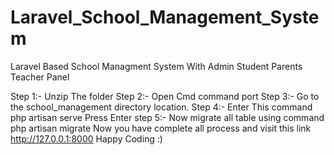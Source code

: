 # Laravel_School_Management_System
Laravel Based School Managment System With Admin Student Parents Teacher Panel

Step 1:- Unzip The folder
Step 2:- Open Cmd command port 
Step 3:- Go to the school_management directory location.
Step 4:- Enter This command 
                   php artisan serve
         Press Enter
step 5:- Now migrate all table using command
                 php artisan migrate
Now you have complete all process and visit this link
                http://127.0.0.1:8000
 Happy Coding :)
